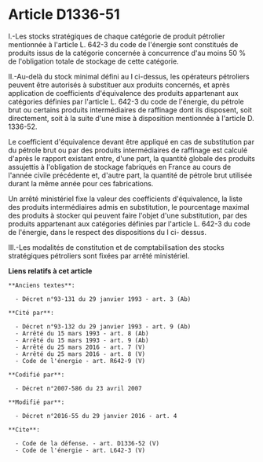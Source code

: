# Article D1336-51

I.-Les stocks stratégiques de chaque catégorie de produit pétrolier mentionnée à l'article L. 642-3 du code de l'énergie sont
constitués de produits issus de la catégorie concernée à concurrence d'au moins 50 % de l'obligation totale de stockage de
cette catégorie. 

II.-Au-delà du stock minimal défini au I ci-dessus, les opérateurs pétroliers peuvent être autorisés à substituer aux
produits concernés, et après application de coefficients d'équivalence des produits appartenant aux catégories définies par
l'article L. 642-3 du code de l'énergie, du pétrole brut ou certains produits intermédiaires de raffinage dont ils disposent,
soit directement, soit à la suite d'une mise à disposition mentionnée à l'article D. 1336-52. 

Le coefficient d'équivalence devant être appliqué en cas de substitution par du pétrole brut ou par des produits
intermédiaires de raffinage est calculé d'après le rapport existant entre, d'une part, la quantité globale des produits
assujettis à l'obligation de stockage fabriqués en France au cours de l'année civile précédente et, d'autre part, la quantité
de pétrole brut utilisée durant la même année pour ces fabrications. 

Un arrêté ministériel fixe la valeur des coefficients d'équivalence, la liste des produits intermédiaires admis en
substitution, le pourcentage maximal des produits à stocker qui peuvent faire l'objet d'une substitution, par des produits
appartenant aux catégories définies par l'article L. 642-3 du code de l'énergie, dans le respect des dispositions du I ci-
dessus. 

III.-Les modalités de constitution et de comptabilisation des stocks stratégiques pétroliers sont fixées par arrêté
ministériel.

**Liens relatifs à cet article**

	**Anciens textes**:

	  - Décret n°93-131 du 29 janvier 1993 - art. 3 (Ab)

	**Cité par**:

	  - Décret n°93-132 du 29 janvier 1993 - art. 9 (Ab)
	  - Arrêté du 15 mars 1993 - art. 8 (Ab)
	  - Arrêté du 15 mars 1993 - art. 9 (Ab)
	  - Arrêté du 25 mars 2016 - art. 7 (V)
	  - Arrêté du 25 mars 2016 - art. 8 (V)
	  - Code de l'énergie - art. R642-9 (V)

	**Codifié par**:

	  - Décret n°2007-586 du 23 avril 2007

	**Modifié par**:

	  - Décret n°2016-55 du 29 janvier 2016 - art. 4

	**Cite**:

	  - Code de la défense. - art. D1336-52 (V)
	  - Code de l'énergie - art. L642-3 (V)
